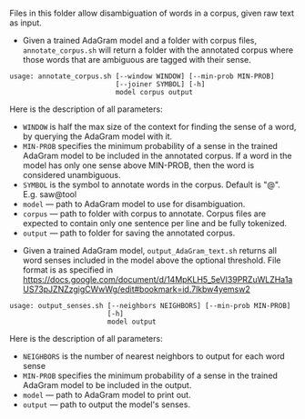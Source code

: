 Files in this folder allow disambiguation of words in a corpus, given
raw text as input.

- Given a trained AdaGram model and a folder with corpus files, 
  `annotate_corpus.sh` will return a folder with the annotated corpus where 
  those words that are ambiguous are tagged with their sense.
```
usage: annotate_corpus.sh [--window WINDOW] [--min-prob MIN-PROB] 
						  [--joiner SYMBOL] [-h] 
                		  model corpus output
```
Here is the description of all parameters:
* `WINDOW` is half the max size of the context for finding
  the sense of a word, by querying the AdaGram model with it.
* `MIN-PROB` specifies the minimum probability of a sense in the trained
  AdaGram model to be included in the annotated corpus. If a word in the model
  has only one sense above MIN-PROB, then the word is considered unambiguous.
* `SYMBOL` is the symbol to annotate words in the corpus. Default is "@".
  E.g. saw@tool
* `model` — path to AdaGram model to use for disambiguation.
* `corpus` — path to folder with corpus to annotate. Corpus files are expected 
  to contain only one sentence per line and be fully tokenized.
* `output` — path to folder for saving the annotated corpus.

- Given a trained AdaGram model, `output_AdaGram_text.sh` returns all word
  senses included in the model above the optional threshold. File format
  is as specified in 
  https://docs.google.com/document/d/14MpKLH5_5eVI39PRZuWLZHa1aUS73pJZNZzgigCWwWg/edit#bookmark=id.7lkbw4yemsw2
```
usage: output_senses.sh [--neighbors NEIGHBORS] [--min-prob MIN-PROB] 
						[-h]
                		model output
```
Here is the description of all parameters:
* `NEIGHBORS` is the number of nearest neighbors to output for each word sense
* `MIN-PROB` specifies the minimum probability of a sense in the trained
  AdaGram model to be included in the output.
* `model` — path to AdaGram model to print out.
* `output` — path to output the model's senses.
 